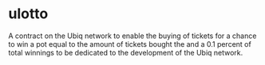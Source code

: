 # ulotto

A contract on the Ubiq network to enable the buying of tickets for a chance to win a pot equal to the amount of tickets 
bought the and a 0.1 percent of total winnings to be dedicated to the development of the Ubiq network.
